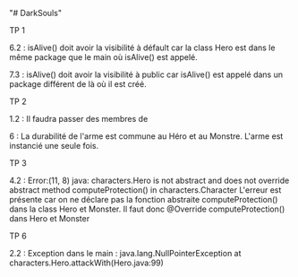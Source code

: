 "# DarkSouls" 

TP 1 

6.2 : isAlive() doit avoir la visibilité à défault car la class Hero est dans le même 
package que le main où isAlive() est appelé. 

7.3 : isAlive() doit avoir la visibilité à public car isAlive() est appelé 
dans un package différent de là où il est créé. 


TP 2 

1.2 : Il faudra passer des membres de 

6 : La durabilité de l'arme est commune au Héro et au Monstre. L'arme est instancié une seule fois. 



TP 3 

4.2 : Error:(11, 8) java: characters.Hero is not abstract and does not override abstract method computeProtection() in characters.Character
L'erreur est présente car on ne déclare pas la fonction abstraite computeProtection() dans la class Hero et Monster. 
Il faut donc @Override computeProtection() dans Hero et Monster

TP 6 

2.2 : Exception dans le main : java.lang.NullPointerException
at characters.Hero.attackWith(Hero.java:99)